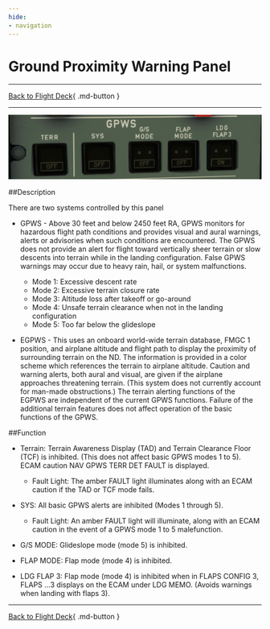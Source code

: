 ```yaml
---
hide:
- navigation
---
```


# Ground Proximity Warning Panel

---

[Back to Flight Deck](../flight-deck.md){ .md-button }

---

![Ground Proximity Warning Panel](../../../assets/a32nx-briefing/overhead-panel/EGPWS.png "Ground Proximity Warning Panel")

##Description

There are two systems controlled by this panel

- GPWS - Above 30 feet and below 2450 feet RA, GPWS monitors for hazardous flight path conditions and provides visual and aural warnings, alerts or advisories when such conditions are encountered. The GPWS does not provide an alert for flight toward vertically sheer terrain or slow descents into terrain while in the landing configuration. False GPWS warnings may occur due to heavy rain, hail, or system malfunctions.
    - Mode 1: Excessive descent rate
    - Mode 2: Excessive terrain closure rate
    - Mode 3: Altitude loss after takeoff or go-around
    - Mode 4: Unsafe terrain clearance when not in the landing configuration
    - Mode 5: Too far below the glideslope

- EGPWS - This uses an onboard world-wide terrain database, FMGC 1 position, and airplane altitude and flight path to display the proximity of surrounding terrain on the ND. The information is provided in a color scheme which references the terrain to airplane altitude. Caution and warning alerts, both aural and visual, are given if the airplane approaches threatening terrain. (This system does not currently account for man-made obstructions.) The terrain alerting functions of the EGPWS are independent of the current GPWS functions. Failure of the additional terrain features does not affect operation of the basic functions of the GPWS.

##Function

- Terrain: Terrain Awareness Display (TAD) and Terrain Clearance Floor (TCF) is inhibited. (This does not affect basic GPWS modes 1 to 5). ECAM caution NAV GPWS TERR DET FAULT is displayed.
    - Fault Light: The amber FAULT light illuminates along with an ECAM caution if the TAD or TCF mode fails.

- SYS: All basic GPWS alerts are inhibited (Modes 1 through 5).
    - Fault Light: An amber FAULT light will illuminate, along with an ECAM caution in the event of a GPWS mode 1 to 5 malefunction.

- G/S MODE: Glideslope mode (mode 5) is inhibited.

- FLAP MODE: Flap mode (mode 4) is inhibited.

- LDG FLAP 3: Flap mode (mode 4) is inhibited when in FLAPS CONFIG 3, FLAPS ...3 displays on the ECAM under LDG MEMO. (Avoids warnings when landing with flaps 3).

---

[Back to Flight Deck](../flight-deck.md){ .md-button }